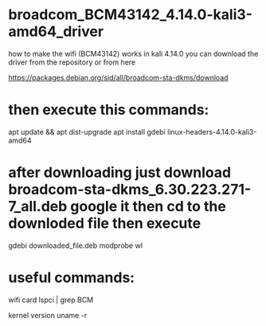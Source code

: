 # broadcom_BCM43142_4.14.0-kali3-amd64_driver
how to make the wifi (BCM43142) works in kali 4.14.0 
you can download the driver from the repository or from here

https://packages.debian.org/sid/all/broadcom-sta-dkms/download

# then execute this commands: 

apt update && apt dist-upgrade
apt install gdebi linux-headers-4.14.0-kali3-amd64

# after downloading just download broadcom-sta-dkms_6.30.223.271-7_all.deb google it then cd to the downloded file then execute

gdebi downloaded_file.deb
modprobe wl

# useful commands: 

wifi card
lspci | grep BCM

kernel version
uname -r



